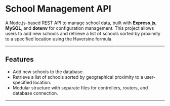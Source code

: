 # **School Management API**

A Node.js-based REST API to manage school data, built with **Express.js**, **MySQL**, and **dotenv** for configuration management. This project allows users to add new schools and retrieve a list of schools sorted by proximity to a specified location using the Haversine formula.

---

## **Features**
- Add new schools to the database.
- Retrieve a list of schools sorted by geographical proximity to a user-specified location.
- Modular structure with separate files for controllers, routers, and database connection.

---

